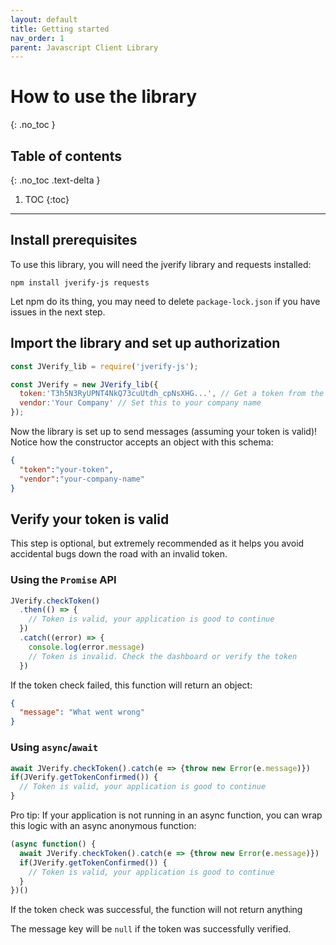 ```yaml
---
layout: default
title: Getting started
nav_order: 1
parent: Javascript Client Library
---
```


# How to use the library
{: .no_toc }

## Table of contents
{: .no_toc .text-delta }

1. TOC
{:toc}

---

## Install prerequisites

To use this library, you will need the jverify library and requests installed:

```
npm install jverify-js requests
```

Let npm do its thing, you may need to delete `package-lock.json` if you have issues in the next step.

## Import the library and set up authorization

```javascript
const JVerify_lib = require('jverify-js');

const JVerify = new JVerify_lib({
  token:'T3h5N3RyUPNT4NkQ73cuUtdh_cpNsXHG...', // Get a token from the JVerify dashboard (jverify.us/dashboard)
  vendor:'Your Company' // Set this to your company name
});
```

Now the library is set up to send messages (assuming your token is valid)! Notice how the constructor accepts an object with this schema:

```json
{
  "token":"your-token",
  "vendor":"your-company-name"
}
```

## Verify your token is valid

This step is optional, but extremely recommended as it helps you avoid accidental bugs down the road with an invalid token.

### Using the `Promise` API

```javascript
JVerify.checkToken()
  .then(() => {
    // Token is valid, your application is good to continue
  })
  .catch((error) => {
    console.log(error.message)
    // Token is invalid. Check the dashboard or verify the token
  })
```

If the token check failed, this function will return an object:

```json
{
  "message": "What went wrong"
}
```

### Using `async`/`await`

```javascript
await JVerify.checkToken().catch(e => {throw new Error(e.message)})
if(JVerify.getTokenConfirmed()) {
  // Token is valid, your application is good to continue
}
```

Pro tip: If your application is not running in an async function, you can wrap this logic with an async anonymous function:

```javascript
(async function() {
  await JVerify.checkToken().catch(e => {throw new Error(e.message)})
  if(JVerify.getTokenConfirmed()) {
    // Token is valid, your application is good to continue
  }
})()
```

If the token check was successful, the function will not return anything

The message key will be `null` if the token was successfully verified.
